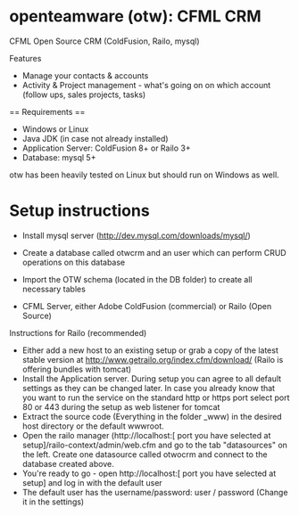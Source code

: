 openteamware (otw): CFML CRM
============================

CFML Open Source CRM (ColdFusion, Railo, mysql)

Features

- Manage your contacts & accounts
- Activity & Project management - what's going on on which account (follow ups, sales projects, tasks)



== Requirements ==

- Windows or Linux
- Java JDK (in case not already installed)
- Application Server: ColdFusion 8+ or Railo 3+
- Database: mysql 5+

otw has been heavily tested on Linux but should run on Windows as well.

Setup instructions
==================

- Install mysql server (http://dev.mysql.com/downloads/mysql/)
- Create a database called otwcrm and an user which can perform CRUD operations on this database
- Import the OTW schema (located in the DB folder) to create all necessary tables

- CFML Server, either Adobe ColdFusion (commercial) or Railo (Open Source)

Instructions for Railo (recommended)
- Either add a new host to an existing setup or grab a copy of the latest stable version at http://www.getrailo.org/index.cfm/download/ (Railo is offering bundles with tomcat)
- Install the Application server. During setup you can agree to all default settings as they can be changed later. In case you already know that you want to run the service on the standard http or https port select port 80 or 443 during the setup as web listener for tomcat
- Extract the source code (Everything in the folder _www) in the desired host directory or the default wwwroot.
- Open the railo manager (http://localhost:[ port you have selected at setup]/railo-context/admin/web.cfm and go to the tab "datasources" on the left. Create one datasource called otwocrm and connect to the database created above.
- You're ready to go - open http://localhost:[ port you have selected at setup] and log in with the default user
- The default user has the username/password: user / password (Change it in the settings)
